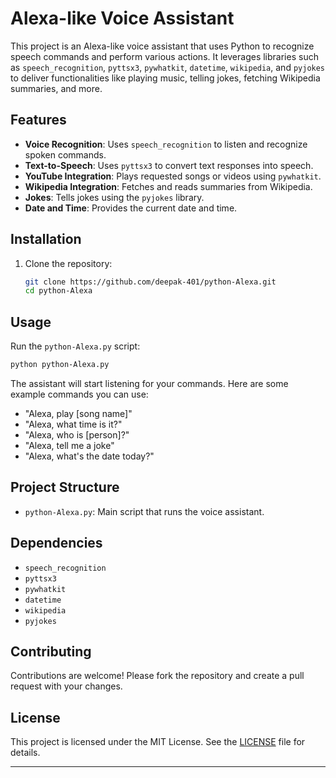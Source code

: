 # Alexa-like Voice Assistant

This project is an Alexa-like voice assistant that uses Python to recognize speech commands and perform various actions. It leverages libraries such as `speech_recognition`, `pyttsx3`, `pywhatkit`, `datetime`, `wikipedia`, and `pyjokes` to deliver functionalities like playing music, telling jokes, fetching Wikipedia summaries, and more.

## Features

- **Voice Recognition**: Uses `speech_recognition` to listen and recognize spoken commands.
- **Text-to-Speech**: Uses `pyttsx3` to convert text responses into speech.
- **YouTube Integration**: Plays requested songs or videos using `pywhatkit`.
- **Wikipedia Integration**: Fetches and reads summaries from Wikipedia.
- **Jokes**: Tells jokes using the `pyjokes` library.
- **Date and Time**: Provides the current date and time.

## Installation

1. Clone the repository:
   ```bash
   git clone https://github.com/deepak-401/python-Alexa.git
   cd python-Alexa
   ```

## Usage

Run the `python-Alexa.py` script:
```bash
python python-Alexa.py
```

The assistant will start listening for your commands. Here are some example commands you can use:

- "Alexa, play [song name]"
- "Alexa, what time is it?"
- "Alexa, who is [person]?"
- "Alexa, tell me a joke"
- "Alexa, what's the date today?"

## Project Structure

- `python-Alexa.py`: Main script that runs the voice assistant.

## Dependencies

- `speech_recognition`
- `pyttsx3`
- `pywhatkit`
- `datetime`
- `wikipedia`
- `pyjokes`

## Contributing

Contributions are welcome! Please fork the repository and create a pull request with your changes.

## License

This project is licensed under the MIT License. See the [LICENSE](LICENSE) file for details.

---

